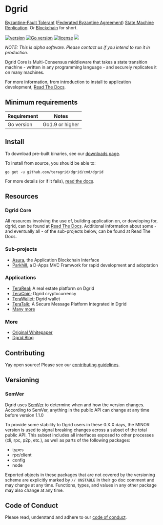# Dgrid

[Byzantine-Fault Tolerant](https://en.wikipedia.org/wiki/Byzantine_fault_tolerance)
([Federated Byzantine Agreement](https://www.stellar.org/papers/stellar-consensus-protocol.pdf))
[State Machine Replication](https://en.wikipedia.org/wiki/State_machine_replication).
Or [Blockchain](https://en.wikipedia.org/wiki/Blockchain_(database)) for short.

[![version](https://img.shields.io/github/tag/dgrid/dgrid.svg)](https://github.com/teragrid/dgrid/releases/latest)
[![Go version](https://img.shields.io/badge/go-1.9.2-blue.svg)](https://github.com/moovweb/gvm)
[![license](https://img.shields.io/github/license/dgrid/dgrid.svg)](https://github.com/teragrid/dgrid/blob/master/LICENSE)
[![](https://tokei.rs/b1/github/dgrid/dgrid?category=lines)](https://github.com/teragrid/dgrid)


_NOTE: This is alpha software. Please contact us if you intend to run it in production._

Dgrid Core is Multi-Consensus middleware that takes a state transition machine - written in any programming language -
and securely replicates it on many machines.

For more information, from introduction to install to application development, [Read The Docs](https://dgrid.readthedocs.io/en/master/).

## Minimum requirements

Requirement|Notes
---|---
Go version | Go1.9 or higher

## Install

To download pre-built binaries, see our [downloads page](https://dgrid.network/downloads).

To install from source, you should be able to:

`go get -u github.com/teragrid/dgrid/cmd/dgrid`

For more details (or if it fails), [read the docs](https://dgrid.readthedocs.io/en/master/install.html).

## Resources

### Dgrid Core

All resources involving the use of, building application on, or developing for, dgrid, can be found at [Read The Docs](https://dgrid.readthedocs.io/en/master/). Additional information about some - and eventually all - of the sub-projects below, can be found at Read The Docs.

### Sub-projects

* [Asura](http://github.com/teragrid/asura), the Application Blockchain Interface
* [Parkhill](http://github.com/teragrid/parkhill), a D-Apps MVC Framwork for rapid development and adoptation

### Applications

* [TeraReal](http://github.com/teragrid/terareal); A real estate platform on Dgrid
* [TeraCoin](http://github.com/teragrid/teracoin); Dgrid cryptocurrency
* [TeraWallet](http://github.com/teragrid/terawallet); Dgrid wallet
* [TeraTalk](http://github.com/teragrid/teratalk); A Secure Message Platform Integrated in Dgrid
* [Many more](https://github.com/teragrid/teradocs/wiki)

### More

* [Original Whitepaper](https://github.com/teragrid/teradocs/wiki/Dgrid-White-Paper)
* [Dgrid Blog](https://medium.com/dgrid-network)

## Contributing

Yay open source! Please see our [contributing guidelines](CONTRIBUTING.md).

## Versioning

### SemVer

Dgrid uses [SemVer](http://semver.org/) to determine when and how the version changes.
According to SemVer, anything in the public API can change at any time before version 1.1.0

To provide some stability to Dgrid users in these 0.X.X days, the MINOR version is used
to signal breaking changes across a subset of the total public API. This subset includes all
interfaces exposed to other processes (cli, rpc, p2p, etc.), as well as parts of the following packages:

- types
- rpc/client
- config
- node

Exported objects in these packages that are not covered by the versioning scheme
are explicitly marked by `// UNSTABLE` in their go doc comment and may change at any time.
Functions, types, and values in any other package may also change at any time.


## Code of Conduct

Please read, understand and adhere to our [code of conduct](CODE_OF_CONDUCT.md).
